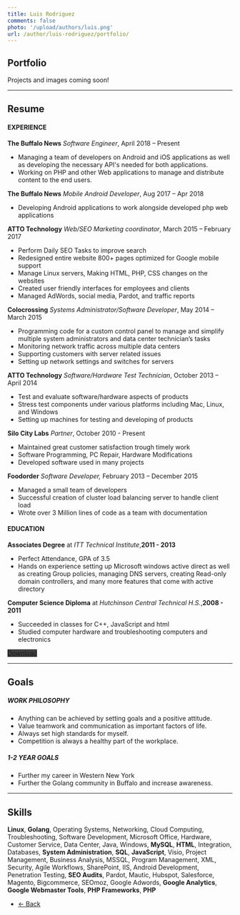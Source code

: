 ```yaml
---
title: Luis Rodriguez
comments: false
photo: '/upload/authors/luis.png'
url: /author/luis-rodriguez/portfolio/
---
```


## Portfolio

Projects and images coming soon!

___
## Resume

#### EXPERIENCE

**The Buffalo News** _Software Engineer_, April 2018 – Present

 - Managing a team of developers on Android and iOS applications as well as developing the necessary API's needed for both applications.
 - Working on PHP and other Web applications to manage and distribute content to the end users.

**The Buffalo News** _Mobile Android Developer_, Aug 2017 – Apr 2018

 - Developing Android applications to work alongside developed php web applications

**ATTO Technology** _Web/SEO Marketing coordinator_, March 2015 – February 2017

 - Perform Daily SEO Tasks to improve search
 - Redesigned entire website 800+ pages optimized for Google mobile support
 - Manage Linux servers, Making HTML, PHP, CSS changes on the websites
 - Created user friendly interfaces for employees and clients
 - Managed AdWords, social media, Pardot, and traffic reports

**Colocrossing** _Systems Administrator/Software Developer_,  May 2014 – March 2015

 - Programming code for a custom control panel to manage and simplify multiple system administrators and data center technician’s tasks
 - Monitoring network traffic across multiple data centers
 - Supporting customers with server related issues
 - Setting up network settings and switches for servers

**ATTO Technology** _Software/Hardware Test Technician_,  October 2013 – April 2014

 - Test and evaluate software/hardware aspects of products
 - Stress test components under various platforms including Mac, Linux, and Windows
 - Setting up machines for testing and developing of products

**Silo City Labs** _Partner_,  October 2010 - Present

 - Maintained great customer satisfaction trough timely work
 - Software Programming, PC Repair, Hardware Modifications
 - Developed software used in many projects

**Foodorder** _Software Developer,_ February 2013 – December 2015

 - Managed a small team of developers
 - Successful creation of cluster load balancing server to handle client load
 - Wrote over 3 Million lines of code as a team with documentation

#### EDUCATION

**Associates Degree**  at  _ITT Technical Institute_,**2011 - 2013**

 - Perfect Attendance, GPA of 3.5
 - Hands on experience setting up Microsoft windows active direct as well as creating Group policies, managing DNS servers, creating Read-only domain controllers, and many more features that come with active directory

**Computer Science Diploma** at  _Hutchinson Central Technical H.S._,**2008 - 2011**

 - Succeeded in classes for C++, JavaScript and html
 - Studied computer hardware and troubleshooting computers and electronics


<div class="text-center"><a href="http://tra.li/portfolio-resume" class="btn btn-lg btn-outline btn-danger" style="background-color: #404040; border-color: #272727;"><i class="icon icon-file-word" aria-hidden="true"></i> Download</a></div>

___
## Goals

##### WORK PHILOSOPHY
 - Anything can be achieved by setting goals and a positive attitude.
 - Value teamwork and communication as important factors of life.
 - Always set high standards for myself.
 - Competition is always a healthy part of the workplace.

##### 1-2 YEAR GOALS
 - Further my career in Western New York
 - Further the Golang community in Buffalo and increase awareness.

___
## Skills


**Linux**, **Golang**, Operating Systems, Networking, Cloud Computing, Troubleshooting, Software Development, Microsoft Office, Hardware, Customer Service, Data Center, Java, Windows,  **MySQL**,  **HTML**, Integration, Databases,  **System Administration**,  **SQL**,  **JavaScript**, Visio, Project Management, Business Analysis, MSSQL, Program Management, XML, Security, Agile Workflows, SharePoint, IIS, Android Development, Penetration Testing,  **SEO Audits**, Pardot, Mautic, Hubspot, Salesforce, Magento, Bigcommerce, SEOmoz, Google Adwords,  **Google Analytics**,  **Google Webmaster Tools**,  **PHP Frameworks**,  **PHP**


<ul class="pager main-pager">
    <li class="previous">
    <a href="../">&larr; Back</a>
    </li>
</ul>